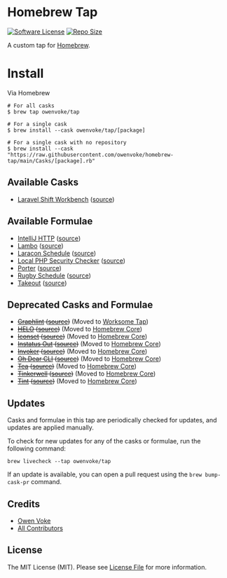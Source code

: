 # Homebrew Tap

[![Software License][ico-license]](LICENSE.md)
[![Repo Size][ico-github-repo-size]][link-github-repo-size]

A custom tap for [Homebrew][link-homebrew].

# Install

Via Homebrew

```shell
# For all casks
$ brew tap owenvoke/tap

# For a single cask
$ brew install --cask owenvoke/tap/[package]

# For a single cask with no repository
$ brew install --cask "https://raw.githubusercontent.com/owenvoke/homebrew-tap/main/Casks/[package].rb"
```

## Available Casks

- [Laravel Shift Workbench](https://laravelshift.com/workbench) ([source](./Casks/laravelshift-workbench.rb))

## Available Formulae

- [IntelliJ HTTP](https://blog.jetbrains.com/idea/2022/12/http-client-cli-run-requests-and-tests-on-ci) ([source](./Formula/ijhttp.rb))
- [Lambo](https://github.com/tighten/lambo) ([source](./Formula/lambo.rb))
- [Laracon Schedule](https://github.com/nunomaduro/laracon-schedule) ([source](./Formula/laracon-schedule.rb))
- [Local PHP Security Checker](https://github.com/fabpot/local-php-security-checker) ([source](./Formula/local-php-security-checker.rb))
- [Porter](https://github.com/anystack-sh/porter) ([source](./Formula/porter.rb))
- [Rugby Schedule](https://github.com/owenvoke/rugby-schedule) ([source](./Formula/rugby-schedule.rb))
- [Takeout](https://github.com/tighten/takeout) ([source](./Formula/takeout.rb))

## Deprecated Casks and Formulae

- ~~[Graphlint](https://github.com/worksome/graphlint) ([source](https://github.com/owenvoke/homebrew-tap/blob/746c885e290f59171dc920bf8faeb8be569e52e8/Formula/graphlint.rb))~~ (Moved to [Worksome Tap](https://github.com/worksome/homebrew-tap))
- ~~[HELO](https://usehelo.com) ([source](https://github.com/owenvoke/homebrew-tap/blob/08b4dc671f97b4887d082bed528d9900cc007030/Casks/helo.rb))~~ (Moved to [Homebrew Core](https://formulae.brew.sh/cask/helo))
- ~~[Iconset](https://iconset.io) ([source](https://github.com/owenvoke/homebrew-tap/blob/4ff05febaad6cac21e448140fd0787dacd1cee73/Casks/iconset.rb))~~ (Moved to [Homebrew Core](https://formulae.brew.sh/cask/iconset))
- ~~[Instatus Out](https://instatus.com/out) ([source](https://github.com/owenvoke/homebrew-tap/blob/a1df9f6d57dfbb3e8e7c6483af7c437613bf45af/Casks/instatus-out.rb))~~ (Moved to [Homebrew Core](https://formulae.brew.sh/cask/instatus-out))
- ~~[Invoker](https://invoker.dev) ([source](https://github.com/owenvoke/homebrew-tap/blob/5113f4424d0dd7e39289cdf005a25d1846cc9fc2/Casks/invoker.rb))~~ (Moved to [Homebrew Core](https://formulae.brew.sh/cask/invoker))
- ~~[Oh Dear CLI](https://github.com/ohdearapp/ohdear-cli) ([source](https://github.com/owenvoke/homebrew-tap/blob/370f98ec1e0f7e4f488146a1b2c06fa22d78209c/Formula/ohdear-cli.rb))~~ (Moved to [Homebrew Core](https://formulae.brew.sh/formula/ohdear-cli))
- ~~[Tea](https://gitea.com/gitea/tea) ([source](https://github.com/owenvoke/homebrew-tap/blob/afbf3403b8c95819c7aa7472a30465bbfe11bbd1/Formula/tea.rb))~~ (Moved to [Homebrew Core](https://formulae.brew.sh/formula/tea))
- ~~[Tinkerwell](https://tinkerwell.app) ([source](https://github.com/owenvoke/homebrew-tap/blob/08b4dc671f97b4887d082bed528d9900cc007030/Casks/tinkerwell.rb))~~ (Moved to [Homebrew Core](https://formulae.brew.sh/cask/tinkerwell))
- ~~[Tint](https://beyondco.de/software/tint) ([source](https://github.com/owenvoke/homebrew-tap/blob/8ffb37a36f6aeb8025c444db4cd52becb3c5a563/Casks/tint.rb))~~ (Moved to [Homebrew Core](https://formulae.brew.sh/cask/tint))

## Updates

Casks and formulae in this tap are periodically checked for updates, and updates are applied manually.

To check for new updates for any of the casks or formulae, run the following command:

```shell
brew livecheck --tap owenvoke/tap
```

If an update is available, you can open a pull request using the `brew bump-cask-pr` command.

## Credits

- [Owen Voke][link-author]
- [All Contributors][link-contributors]

## License

The MIT License (MIT). Please see [License File](LICENSE.md) for more information.

[ico-license]: https://img.shields.io/badge/license-MIT-brightgreen.svg?style=flat-square
[ico-github-repo-size]: https://img.shields.io/github/repo-size/owenvoke/homebrew-tap?style=flat-square

[link-github-repo-size]: https://github.com/owenvoke/homebrew-tap
[link-homebrew]: https://brew.sh
[link-author]: https://github.com/owenvoke
[link-contributors]: ../../contributors
